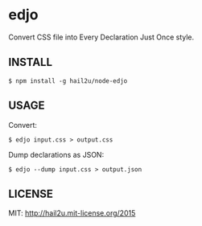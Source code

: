 edjo
====

Convert CSS file into Every Declaration Just Once style.


INSTALL
-------

    $ npm install -g hail2u/node-edjo


USAGE
-----

Convert:

    $ edjo input.css > output.css

Dump declarations as JSON:

    $ edjo --dump input.css > output.json


LICENSE
-------

MIT: http://hail2u.mit-license.org/2015
